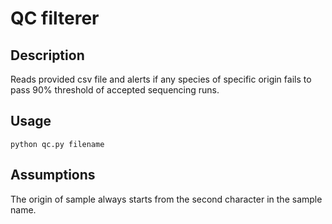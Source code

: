 # QC filterer

## Description
Reads provided csv file and alerts if any species of specific origin fails to pass 90% threshold of accepted sequencing runs.

## Usage
```shell
python qc.py filename
```

## Assumptions
The origin of sample always starts from the second character in the sample name.

